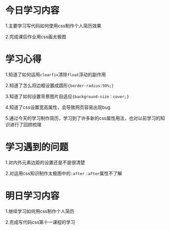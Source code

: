 # 今日学习内容

1.主要学习写代码如何使用css制作个人简历效果

2.完成课后作业用css画太极图

# 学习心得

1.知道了如何运用`clearfix`清除`float`浮动的副作用

2.知道了怎么将边框设置成圆形`{border-radius:50%;}`

3.知道了如何设置背景图片自适应`{background-size：cover;}`

4.知道了css设置宽高属性，会导致网页容易出现bug

5.通过今天的学习制作简历，学习到了许多新的css属性用法，也对以前学习的知识进行了回顾梳理

# 学习遇到的问题

1.对内外元素边距的设置还是不是很清楚

2.对运用css知识制作太极图中的`:after` `:after`属性不了解

# 明日学习内容

1.继续学习如何用css制作个人简历

2.完成写代码css第十一课程的学习